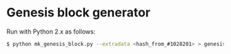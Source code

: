# Genesis block generator

Run with Python 2.x as follows:

```bash
$ python mk_genesis_block.py --extradata <hash_from_#1028201> > genesis.json
```
